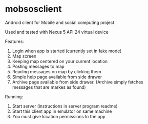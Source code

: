# mobsosclient
Android client for Mobile and social computing project

Used and tested with Nexus 5 API 24 virtual device

Features:
1. Login when app is started (currently set in fake mode)
2. Map screen
3. Keeping map centered on your current location
4. Posting messages to map
5. Reading messages on map by clicking them
6. Simple help page available from side drawer
7. Archive page available from side drawer. (Archive simply fetches messages that are markes as found)

Running:
1. Start server (instructions in server program readme)
2. Start this client app in emulator on same machine
3. You must give location permissions to the app
